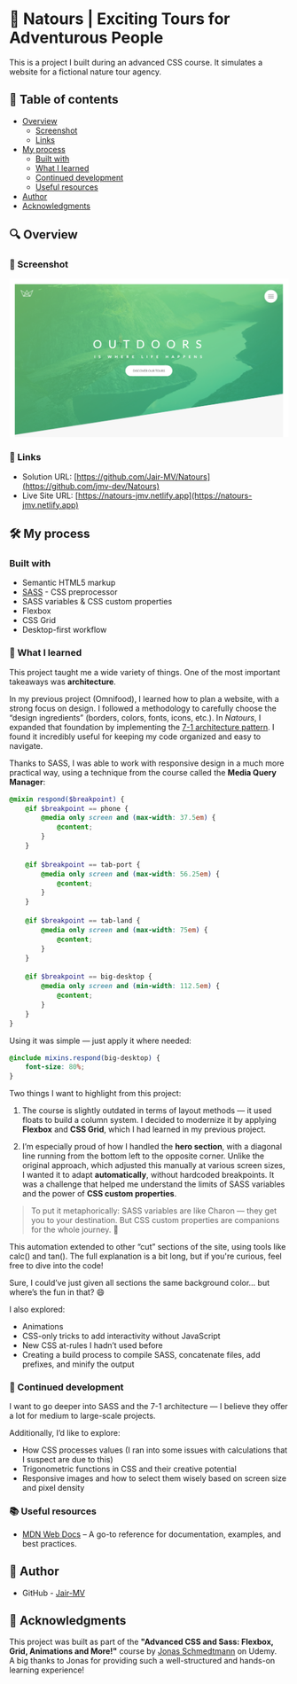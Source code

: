 # 🌿 Natours | Exciting Tours for Adventurous People

This is a project I built during an advanced CSS course. It simulates a website for a fictional nature tour agency.

## 📑 Table of contents

-   [Overview](#overview)
    -   [Screenshot](#screenshot)
    -   [Links](#links)
-   [My process](#my-process)
    -   [Built with](#built-with)
    -   [What I learned](#what-i-learned)
    -   [Continued development](#continued-development)
    -   [Useful resources](#useful-resources)
-   [Author](#author)
-   [Acknowledgments](#acknowledgments)

## 🔍 Overview

### 📸 Screenshot

![Natours project screenshot](./img/natours-screenshot.png)

### 🔗 Links

-   Solution URL: [https://github.com/Jair-MV/Natours](https://github.com/jmv-dev/Natours)
-   Live Site URL: [https://natours-jmv.netlify.app](https://natours-jmv.netlify.app)

## 🛠️ My process

### Built with

-   Semantic HTML5 markup
-   [SASS](https://sass-lang.com/) - CSS preprocessor
-   SASS variables & CSS custom properties
-   Flexbox
-   CSS Grid
-   Desktop-first workflow

### 📘 What I learned

This project taught me a wide variety of things. One of the most important takeaways was **architecture**.

In my previous project (Omnifood), I learned how to plan a website, with a strong focus on design. I followed a methodology to carefully choose the “design ingredients” (borders, colors, fonts, icons, etc.). In _Natours_, I expanded that foundation by implementing the [7-1 architecture pattern](https://sass-guidelin.es/es/#el-patron-7-1). I found it incredibly useful for keeping my code organized and easy to navigate.

Thanks to SASS, I was able to work with responsive design in a much more practical way, using a technique from the course called the **Media Query Manager**:

```scss
@mixin respond($breakpoint) {
    @if $breakpoint == phone {
        @media only screen and (max-width: 37.5em) {
            @content;
        }
    }

    @if $breakpoint == tab-port {
        @media only screen and (max-width: 56.25em) {
            @content;
        }
    }

    @if $breakpoint == tab-land {
        @media only screen and (max-width: 75em) {
            @content;
        }
    }

    @if $breakpoint == big-desktop {
        @media only screen and (min-width: 112.5em) {
            @content;
        }
    }
}
```

Using it was simple — just apply it where needed:

```scss
@include mixins.respond(big-desktop) {
    font-size: 80%;
}
```

Two things I want to highlight from this project:

1. The course is slightly outdated in terms of layout methods — it used floats to build a column system. I decided to modernize it by applying **Flexbox** and **CSS Grid**, which I had learned in my previous project.

2. I’m especially proud of how I handled the **hero section**, with a diagonal line running from the bottom left to the opposite corner. Unlike the original approach, which adjusted this manually at various screen sizes, I wanted it to adapt **automatically**, without hardcoded breakpoints. It was a challenge that helped me understand the limits of SASS variables and the power of **CSS custom properties**.

> To put it metaphorically: SASS variables are like Charon — they get you to your destination. But CSS custom properties are companions for the whole journey. 🚀

This automation extended to other “cut” sections of the site, using tools like calc() and tan(). The full explanation is a bit long, but if you're curious, feel free to dive into the code!

Sure, I could’ve just given all sections the same background color… but where’s the fun in that? 😄

I also explored:

-   Animations
-   CSS-only tricks to add interactivity without JavaScript
-   New CSS at-rules I hadn’t used before
-   Creating a build process to compile SASS, concatenate files, add prefixes, and minify the output

### 🚀 Continued development

I want to go deeper into SASS and the 7-1 architecture — I believe they offer a lot for medium to large-scale projects.

Additionally, I’d like to explore:

-   How CSS processes values (I ran into some issues with calculations that I suspect are due to this)
-   Trigonometric functions in CSS and their creative potential
-   Responsive images and how to select them wisely based on screen size and pixel density

### 📚 Useful resources

-   [MDN Web Docs](https://developer.mozilla.org/) – A go-to reference for documentation, examples, and best practices.

## 👤 Author

-   GitHub - [Jair-MV](https://github.com/Jair-MV)

## 🙌 Acknowledgments

This project was built as part of the **"Advanced CSS and Sass: Flexbox, Grid, Animations and More!"** course by [Jonas Schmedtmann](https://www.udemy.com/user/jonasschmedtmann/) on Udemy.  
A big thanks to Jonas for providing such a well-structured and hands-on learning experience!
